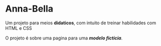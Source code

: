 # Anna-Bella
Um projeto para meios __didaticos__, com intuito de treinar habilidades com HTML e CSS

O projeto é sobre uma pagina para uma __*modelo ficticia*__.
